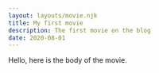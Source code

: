 ```yaml
---
layout: layouts/movie.njk
title: My first movie
description: The first movie on the blog
date: 2020-08-01
---
```

Hello, here is the body of the movie.
